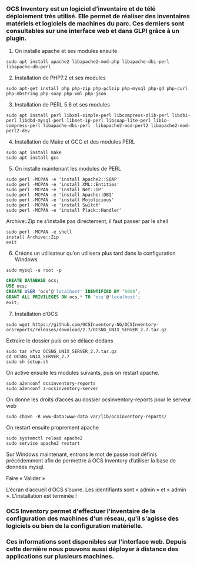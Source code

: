 ### OCS Inventory est un logiciel d’inventaire et de télé déploiement très utilisé. Elle permet de réaliser des inventaires matériels et logiciels de machines du parc. Ces derniers sont consultables sur une interface web et dans GLPI grâce à un plugin.

1. On installe apache et ses modules ensuite 

```shell
sudo apt install apache2 libapache2-mod-php libapache-dbi-perl libapache-db-perl
```

2. Installation de PHP7.2 et ses modules

```shell
sudo apt-get install php php-zip php-pclzip php-mysql php-gd php-curl php-mbstring php-soap php-xml php-json
```

3. Installation de PERL 5.6 et ses modules

```shell
sudo apt install perl libxml-simple-perl libcompress-zlib-perl libdbi-perl libdbd-mysql-perl libnet-ip-perl libsoap-lite-perl libio-compress-perl libapache-dbi-perl  libapache2-mod-perl2 libapache2-mod-perl2-dev
```

4. Installation de Make et GCC et des modules PERL

```shell
sudo apt install make
sudo apt install gcc
```

5. On installe maintenant les modules de PERL

```shell
sudo perl -MCPAN -e 'install Apache2::SOAP'
sudo perl -MCPAN -e 'install XML::Entities'
sudo perl -MCPAN -e 'install Net::IP'
sudo perl -MCPAN -e 'install Apache::DBI'
sudo perl -MCPAN -e 'install Mojolicious'
sudo perl -MCPAN -e 'install Switch'
sudo perl -MCPAN -e 'install Plack::Handler'
```

Archive::Zip ne s’installe pas directement, il faut passer par le shell

```shell
sudo perl -MCPAN -e shell 
install Archive::Zip
exit
```

6. Créons un utilisateur qu’on utilisera plus tard dans la configuration Windows

```shell
sudo mysql -u root -p
```

```sql
CREATE DATABASE ocs;
USE ocs;
CREATE USER ‘ocs’@'localhost' IDENTIFIED BY ‘0000’;
GRANT ALL PRIVILEGES ON ocs.* TO 'ocs'@'localhost';
exit;
```

7. Installation d’OCS

```shell
sudo wget https://github.com/OCSInventory-NG/OCSInventory-ocsreports/releases/download/2.7/OCSNG_UNIX_SERVER_2.7.tar.gz
```

Extraire le dossier puis on se délace dedans

```shell
sudo tar xfvz OCSNG_UNIX_SERVER_2.7.tar.gz
cd OCSNG_UNIX_SERVER_2.7
sudo sh setup.sh
```

On active ensuite les modules suivants, puis on restart apache.

```shell
sudo a2enconf ocsinventory-reports
sudo a2enconf z-ocsinventory-server
```

On donne les droits d’accès au dossier ocsinventory-reports pour le serveur web

```shell
sudo chown -R www-data:www-data var/lib/ocsinventory-reports/
```

On restart ensuite proprement apache

```shell
sudo systemctl reload apache2
sudo service apache2 restart
```

Sur Windows maintenant, entrons le mot de passe root définis précédemment afin de permettre à OCS Inventory d’utiliser la base de données mysql.
 
Faire « Valider »

L’écran d’accueil d’OCS s’ouvre. Les identifiants sont « admin » et « admin ».
L’installation est terminée !

### OCS Inventory permet d'effectuer l'inventaire de la configuration des machines d'un réseau, qu'il s'agisse des logiciels ou bien de la configuration matérielle. 

### Ces informations sont disponibles sur l'interface web. Depuis cette dernière nous pouvons aussi déployer à distance des applications sur plusieurs machines.
